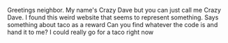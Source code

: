 Greetings neighbor. My name's Crazy Dave but you can just call me Crazy Dave. I found this weird website that seems to represent something. Says something about taco as a reward Can you find whatever the code is and hand it to me? I could really go for a taco right now
